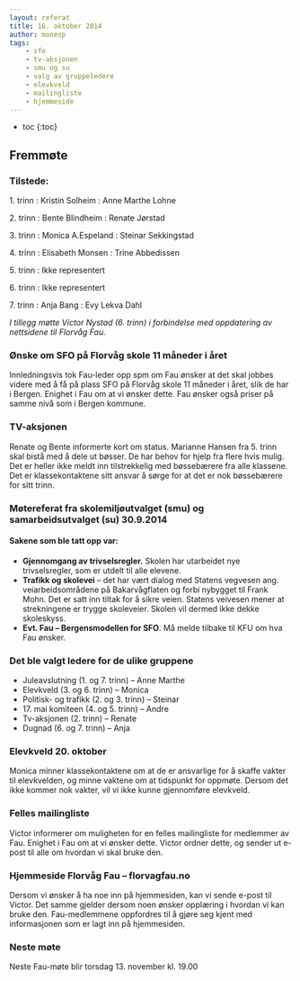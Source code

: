 ```yaml
---
layout: referat
title: 16. oktober 2014
author: monesp
tags:
    - sfo
    - tv-aksjonen
    - smu og su
    - valg av gruppeledere
    - elevkveld
    - mailingliste
    - hjemmeside
---
```


* toc
{:toc}


Fremmøte
--------

### Tilstede:

1\. trinn
: Kristin Solheim
: Anne Marthe Lohne

2\. trinn
: Bente Blindheim
: Renate Jørstad

3\. trinn
: Monica A.Espeland
: Steinar Sekkingstad

4\. trinn
: Elisabeth Monsen
: Trine Abbedissen

5\. trinn
: Ikke representert

6\. trinn
: Ikke representert

7\. trinn
: Anja Bang
: Evy Lekva Dahl

*I tillegg møtte Victor Nystad (6. trinn) i forbindelse med oppdatering av nettsidene til Florvåg Fau.*


### Ønske om SFO på Florvåg skole 11 måneder i året

Innledningsvis tok  Fau-leder opp spm om Fau ønsker at det skal jobbes videre med å få på plass SFO på Florvåg skole 11 måneder i året, slik de har i Bergen. Enighet i Fau om at vi ønsker dette. Fau ønsker også priser på samme nivå som i Bergen kommune.


### TV-aksjonen

Renate og Bente informerte kort om status.  Marianne Hansen fra 5. trinn skal bistå med å dele ut bøsser. De har behov for hjelp fra flere hvis mulig.  Det er heller ikke meldt inn tilstrekkelig med bøssebærere fra alle klassene. Det er klassekontaktene sitt ansvar å sørge for at det er nok bøssebærere for sitt trinn.

### Møtereferat fra skolemiljøutvalget (smu) og samarbeidsutvalget (su) 30.9.2014

#### Sakene som ble tatt opp var:

- **Gjennomgang av trivselsregler.** Skolen har utarbeidet nye trivselsregler, som er utdelt til alle elevene.
- **Trafikk og skolevei** – det har vært dialog med Statens vegvesen ang. veiarbeidsområdene på Bakarvågflaten og forbi nybygget til Frank Mohn. Det er satt inn tiltak for å sikre veien. Statens veivesen mener at strekningene er trygge skoleveier. Skolen vil dermed ikke dekke skoleskyss.
- **Evt. Fau – Bergensmodellen for SFO**. Må melde tilbake til KFU om hva Fau ønsker.

### Det ble valgt ledere for de ulike gruppene

- Juleavslutning (1. og 7. trinn) – Anne Marthe
- Elevkveld (3. og 6. trinn) – Monica
- Politisk- og trafikk (2. og 3. trinn) – Steinar
- 17\. mai komiteen (4. og 5. trinn) – Andre
- Tv-aksjonen (2. trinn) – Renate
- Dugnad (6. og 7. trinn) – Anja

### Elevkveld 20. oktober

Monica minner klassekontaktene om at de er ansvarlige for å skaffe vakter til elevkvelden, og minne vaktene om at tidspunkt for oppmøte. Dersom det ikke kommer nok vakter, vil vi ikke kunne gjennomføre elevkveld.

### Felles mailingliste

Victor informerer om muligheten for en felles mailingliste for medlemmer av Fau. Enighet i Fau om at vi ønsker dette. Victor ordner dette, og sender ut e-post til alle om hvordan vi skal bruke den.

### Hjemmeside Florvåg Fau – florvagfau.no

Dersom vi ønsker å ha noe inn på hjemmesiden, kan vi sende e-post til Victor. Det samme gjelder dersom noen ønsker opplæring i hvordan vi kan bruke den. Fau-medlemmene oppfordres til å gjøre seg kjent med informasjonen som er lagt inn på hjemmesiden.

### Neste møte

Neste Fau-møte blir torsdag 13. november kl. 19.00
